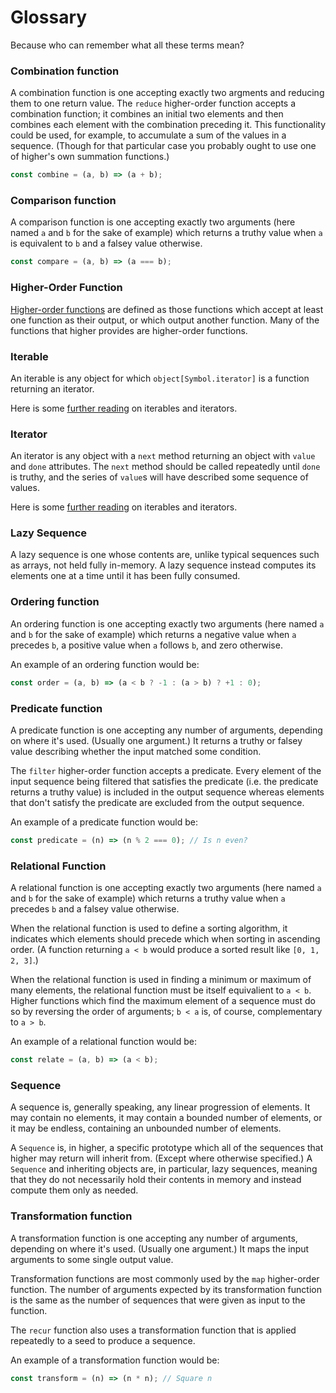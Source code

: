 # Glossary

Because who can remember what all these terms mean?

### Combination function

A combination function is one accepting exactly two argments and reducing them
to one return value.
The `reduce` higher-order function accepts a combination function; it combines an initial two elements and then combines each element with the combination preceding it. This functionality could be used, for example, to accumulate a sum of the values in a sequence. (Though for that particular case you probably ought to use one of higher's own summation functions.)

``` js
const combine = (a, b) => (a + b);
```

### Comparison function

A comparison function is one accepting exactly two arguments (here named `a` and `b` for the sake of example) which returns a truthy value when `a` is equivalent to `b` and a falsey value otherwise.

``` js
const compare = (a, b) => (a === b);
```

### Higher-Order Function

[Higher-order functions](https://en.wikipedia.org/wiki/Higher-order_function) are defined as those functions which accept at least one function as their output, or which output another function. Many of the functions that higher provides are higher-order functions.

### Iterable

An iterable is any object for which `object[Symbol.iterator]` is a function returning an iterator.

Here is some [further reading](https://strongloop.com/strongblog/introduction-to-es6-iterators/) on iterables and iterators.

### Iterator

An iterator is any object with a `next` method returning an object with `value` and `done` attributes. The `next` method should be called repeatedly until `done` is truthy, and the series of `value`s will have described some sequence of values.

Here is some [further reading](https://strongloop.com/strongblog/introduction-to-es6-iterators/) on iterables and iterators.

### Lazy Sequence

A lazy sequence is one whose contents are, unlike typical sequences such as arrays, not held fully in-memory. A lazy sequence instead computes its elements one at a time until it has been fully consumed.

### Ordering function

An ordering function is one accepting exactly two arguments (here named `a` and `b` for the sake of example) which returns a negative value when `a` precedes `b`, a positive value when `a` follows `b`, and zero otherwise.

An example of an ordering function would be:

``` js
const order = (a, b) => (a < b ? -1 : (a > b) ? +1 : 0);
```

### Predicate function

A predicate function is one accepting any number of arguments, depending on where it's used. (Usually one argument.) It returns a truthy or falsey value describing whether the input matched some condition.

The `filter` higher-order function accepts a predicate. Every element of the input sequence being filtered that satisfies the predicate (i.e. the predicate returns a truthy value) is included in the output sequence whereas elements that don't satisfy the predicate are excluded from the output sequence.

An example of a predicate function would be:

``` js
const predicate = (n) => (n % 2 === 0); // Is n even?
```

### Relational Function

A relational function is one accepting exactly two arguments (here named `a` and `b` for the sake of example) which returns a truthy value when `a` precedes `b` and a falsey value otherwise.

When the relational function is used to define a sorting algorithm, it indicates which elements should precede which when sorting in ascending order. (A function returning `a < b` would produce a sorted result like `[0, 1, 2, 3]`.)

When the relational function is used in finding a minimum or maximum of many elements, the relational function must be itself equivalient to `a < b`.
Higher functions which find the maximum element of a sequence must do so by reversing the order of arguments; `b < a` is, of course, complementary to `a > b`.

An example of a relational function would be:

``` js
const relate = (a, b) => (a < b);
```

### Sequence

A sequence is, generally speaking, any linear progression of elements. It may contain no elements, it may contain a bounded number of elements, or it may be endless, containing an unbounded number of elements.

A `Sequence` is, in higher, a specific prototype which all of the sequences that higher may return will inherit from. (Except where otherwise specified.) A `Sequence` and inheriting objects are, in particular, lazy sequences, meaning that they do not necessarily hold their contents in memory and instead compute them only as needed.

### Transformation function

A transformation function is one accepting any number of arguments, depending on where it's used. (Usually one argument.) It maps the input arguments to some single output value.

Transformation functions are most commonly used by the `map` higher-order function. The number of arguments expected by its transformation function is the same as the number of sequences that were given as input to the function.

The `recur` function also uses a transformation function that is applied repeatedly to a seed to produce a sequence.

An example of a transformation function would be:

``` js
const transform = (n) => (n * n); // Square n
```
